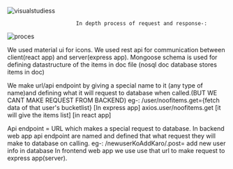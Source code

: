![visualstudiess](https://user-images.githubusercontent.com/86003701/137584673-6f5e00d7-db7d-4868-99c5-897c09bc0135.jpg)


                          In depth process of request and response-:
![proces](https://user-images.githubusercontent.com/86003701/137584691-871a3f7c-de08-4fb7-a751-4799234b631e.png)


We used material ui for icons.
We used rest api for communication between client(react app) and server(express app).
Mongoose schema is used for defining datastructure of the items in doc file (nosql doc database stores items in doc)


We make url/api endpoint by giving a special name to it (any type of name)and defining what it will request to database when called.(BUT WE CANT MAKE REQUEST FROM BACKEND)
eg-: /user/noofitems.get={fetch data of that user's bucketlist} [In express app]
     axios.user/noofitems.get [it will give the items list]     [in react app]
     
     
     
Api endpoint = URL which makes a special request to database. 
In backend web app api endpoint are named and defined that what request they will make to database on calling. eg-: /newuserKoAddKaro/.post= add new user info in database
In frontend web app we use use that url to make request to express app(server). 
